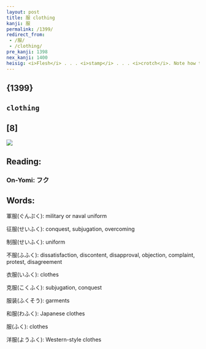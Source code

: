 ```yaml
---
layout: post
title: 服 clothing
kanji: 服
permalink: /1399/
redirect_from:
 - /服/
 - /clothing/
pre_kanji: 1398
nex_kanji: 1400
heisig: <i>Flesh</i> . . . <i>stamp</i> . . . <i>crotch</i>. Note how the <i>stamp</i> is stretched out here.
---
```


## {1399}

## `clothing`

## [8]

<div class="stroke"><img src="E69C8D.png" /></div>

## Reading:

### On-Yomi: フク

## Words:

軍服(ぐんぷく): military or naval uniform

征服(せいふく): conquest, subjugation, overcoming

制服(せいふく): uniform

不服(ふふく): dissatisfaction, discontent, disapproval, objection, complaint, protest, disagreement

衣服(いふく): clothes

克服(こくふく): subjugation, conquest

服装(ふくそう): garments

和服(わふく): Japanese clothes

服(ふく): clothes

洋服(ようふく): Western-style clothes
